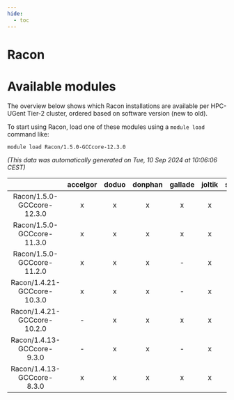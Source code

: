 ```yaml
---
hide:
  - toc
---
```


Racon
=====

# Available modules


The overview below shows which Racon installations are available per HPC-UGent Tier-2 cluster, ordered based on software version (new to old).

To start using Racon, load one of these modules using a `module load` command like:

```shell
module load Racon/1.5.0-GCCcore-12.3.0
```

*(This data was automatically generated on Tue, 10 Sep 2024 at 10:06:06 CEST)*  

| |accelgor|doduo|donphan|gallade|joltik|shinx|skitty|
| :---: | :---: | :---: | :---: | :---: | :---: | :---: | :---: |
|Racon/1.5.0-GCCcore-12.3.0|x|x|x|x|x|x|x|
|Racon/1.5.0-GCCcore-11.3.0|x|x|x|x|x|-|x|
|Racon/1.5.0-GCCcore-11.2.0|x|x|x|-|x|-|x|
|Racon/1.4.21-GCCcore-10.3.0|x|x|x|-|x|-|x|
|Racon/1.4.21-GCCcore-10.2.0|-|x|x|x|x|-|x|
|Racon/1.4.13-GCCcore-9.3.0|-|x|x|-|x|-|x|
|Racon/1.4.13-GCCcore-8.3.0|x|x|x|x|x|-|x|

